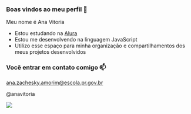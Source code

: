 ### Boas vindos ao meu perfil 👋

Meu nome é Ana Vitoria

- Estou estudando na [Alura](https://www.alura.com.br)
- Estou me desenvolvendo na linguagem JavaScript
- Utilizo esse espaço para minha organização e compartilhamentos dos meus projetos desenvolvidos

### Você entrar em contato comigo 📫

ana.zachesky.amorim@escola.pr.gov.br

@anavitoria

  ![](https://media.tenor.com/fTTVgygGDh8AAAAC/kitty-cat-sandwich.gif)
